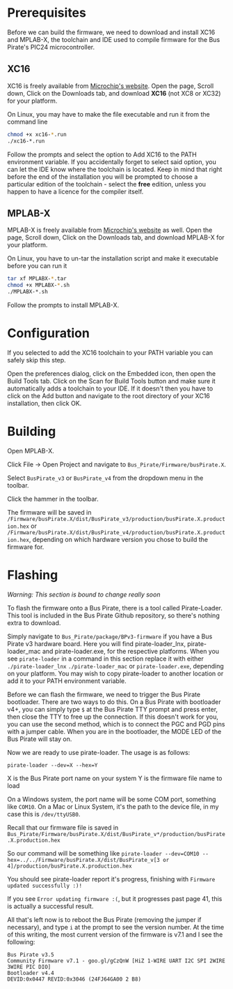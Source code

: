 # Prerequisites

Before we can build the firmware, we need to download and install XC16 and MPLAB-X, the toolchain and IDE used to compile firmware for the Bus Pirate's PIC24 microcontroller. 

## XC16

XC16 is freely available from [Microchip's website](http://www.microchip.com/mplab/compilers).  Open the page, Scroll down, Click on the Downloads tab, and download **XC16** (not XC8 or XC32) for your platform.

On Linux, you may have to make the file executable and run it from the command line

```bash
chmod +x xc16-*.run
./xc16-*.run
```

Follow the prompts and select the option to Add XC16 to the PATH environment variable.  If you accidentally forget to select said option, you can let the IDE know where the toolchain is located.  Keep in mind that right before the end of the installation you will be prompted to choose a particular edition of the toolchain - select the **free** edition, unless you happen to have a licence for the compiler itself.

## MPLAB-X

MPLAB-X is freely available from [Microchip's website](http://www.microchip.com/mplab/mplab-x-ide) as well.  Open the page, Scroll down, Click on the Downloads tab, and download MPLAB-X for your platform.

On Linux, you have to un-tar the installation script and make it executable before you can run it

```bash
tar xf MPLABX-*.tar
chmod +x MPLABX-*.sh 
./MPLABX-*.sh
```

Follow the prompts to install MPLAB-X.

# Configuration

If you selected to add the XC16 toolchain to your PATH variable you can safely skip this step.

Open the preferences dialog, click on the Embedded icon, then open the Build Tools tab.  Click on the Scan for Build Tools button and make sure it automatically adds a toolchain to your IDE.  If it doesn't then you have to click on the Add button and navigate to the root directory of your XC16 installation, then click OK.

# Building

Open MPLAB-X.

Click File &rarr; Open Project and navigate to `Bus_Pirate/Firmware/busPirate.X`.

Select `BusPirate_v3` or `BusPirate_v4` from the dropdown menu in the toolbar.

Click the hammer in the toolbar.

The firmware will be saved in `/Firmware/busPirate.X/dist/BusPirate_v3/production/busPirate.X.production.hex` or `/Firmware/busPirate.X/dist/BusPirate_v4/production/busPirate.X.production.hex`, depending on which hardware version you chose to build the firmware for.

# Flashing

*Warning: This section is bound to change really soon*

To flash the firmware onto a Bus Pirate, there is a tool called Pirate-Loader. This tool is included in the Bus Pirate Github repository, so there's nothing extra to download. 

Simply navigate to `Bus_Pirate/package/BPv3-firmware` if you have a Bus Pirate v3 hardware board. Here you will find pirate-loader_lnx, pirate-loader_mac and pirate-loader.exe, for the respective platforms. When you see `pirate-loader` in a command in this section replace it with either `./pirate-loader_lnx` `./pirate-loader_mac` or `pirate-loader.exe`, depending on your platform. You may wish to copy pirate-loader to another location or add it to your PATH environment variable. 

Before we can flash the firmware, we need to trigger the Bus Pirate bootloader. There are two ways to do this. On a Bus Pirate with bootloader v4+, you can simply type `$` at the Bus Pirate TTY prompt and press enter, then close the TTY to free up the connection. If this doesn't work for you, you can use the second method, which is to connect the PGC and PGD pins with a jumper cable. When you are in the bootloader, the MODE LED of the Bus Pirate will stay on.

Now we are ready to use pirate-loader. The usage is as follows: 

`pirate-loader --dev=X --hex=Y`

X is the Bus Pirate port name on your system
Y is the firmware file name to load

On a Windows system, the port name will be some COM port, something like `COM10`. On a Mac or Linux System, it's the path to the device file, in my case this is `/dev/ttyUSB0`.

Recall that our firmware file is saved in `Bus_Pirate/Firmware/busPirate.X/dist/BusPirate_v*/production/busPirate.X.production.hex`

So our command will be something like
`pirate-loader --dev=COM10 --hex=../../Firmware/busPirate.X/dist/BusPirate_v[3 or 4]/production/busPirate.X.production.hex`

You should see pirate-loader report it's progress, finishing with `Firmware updated successfully :)!`

If you see `Error updating firmware :(`, but it progresses past page 41, this is actually a successful result. 

All that's left now is to reboot the Bus Pirate (removing the jumper if necessary), and type `i` at the prompt to see the version number. At the time of this writing, the most current version of the firmware is v7.1 and I see the following:

```
Bus Pirate v3.5
Community Firmware v7.1 - goo.gl/gCzQnW [HiZ 1-WIRE UART I2C SPI 2WIRE 3WIRE PIC DIO]
Bootloader v4.4
DEVID:0x0447 REVID:0x3046 (24FJ64GA00 2 B8)
```
